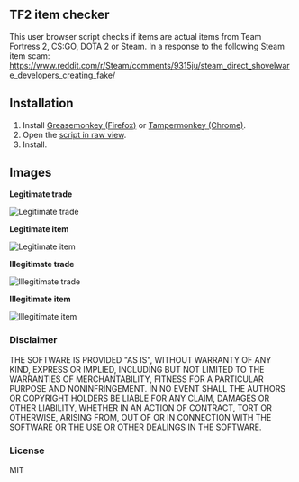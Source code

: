 ## TF2 item checker

This user browser script checks if items are actual items from Team Fortress 2, CS:GO, DOTA 2 or Steam. In a response to the following Steam item scam: https://www.reddit.com/r/Steam/comments/9315ju/steam_direct_shovelware_developers_creating_fake/ 

## Installation

1. Install [Greasemonkey (Firefox)](http://www.greasespot.net/) or [Tampermonkey (Chrome)](https://chrome.google.com/webstore/detail/tampermonkey/dhdgffkkebhmkfjojejmpbldmpobfkfo).
2. Open the [script in raw view](https://github.com/dyhli/plugin-steam-item-check/raw/master/steam_item_check.user.js).
3. Install.

## Images

**Legitimate trade**

![Legitimate trade](https://i.imgur.com/Kcvljl7.png)

**Legitimate item**

![Legitimate item](https://i.imgur.com/S5PUafF.png)

**Illegitimate trade**

![Illegitimate trade](https://i.imgur.com/8YlHuqb.png)

**Illegitimate item**

![Illegitimate item](https://i.imgur.com/Hb4gm0E.png)

### Disclaimer
THE SOFTWARE IS PROVIDED "AS IS", WITHOUT WARRANTY OF ANY KIND, EXPRESS OR
IMPLIED, INCLUDING BUT NOT LIMITED TO THE WARRANTIES OF MERCHANTABILITY,
FITNESS FOR A PARTICULAR PURPOSE AND NONINFRINGEMENT. IN NO EVENT SHALL THE
AUTHORS OR COPYRIGHT HOLDERS BE LIABLE FOR ANY CLAIM, DAMAGES OR OTHER
LIABILITY, WHETHER IN AN ACTION OF CONTRACT, TORT OR OTHERWISE, ARISING FROM,
OUT OF OR IN CONNECTION WITH THE SOFTWARE OR THE USE OR OTHER DEALINGS IN
THE SOFTWARE.

### License
MIT